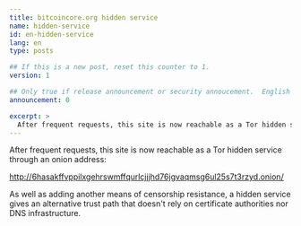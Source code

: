 ```yaml
---
title: bitcoincore.org hidden service
name: hidden-service
id: en-hidden-service
lang: en
type: posts

## If this is a new post, reset this counter to 1.
version: 1

## Only true if release announcement or security annoucement.  English posts only
announcement: 0

excerpt: >
  After frequent requests, this site is now reachable as a Tor hidden service
---
```

After frequent requests, this site is now reachable as a Tor hidden service
through an onion address:

<http://6hasakffvppilxgehrswmffqurlcjjjhd76jgvaqmsg6ul25s7t3rzyd.onion/>

As well as adding another means of censorship resistance, a hidden
service gives an alternative trust path that doesn't rely on certificate
authorities nor DNS infrastructure.
